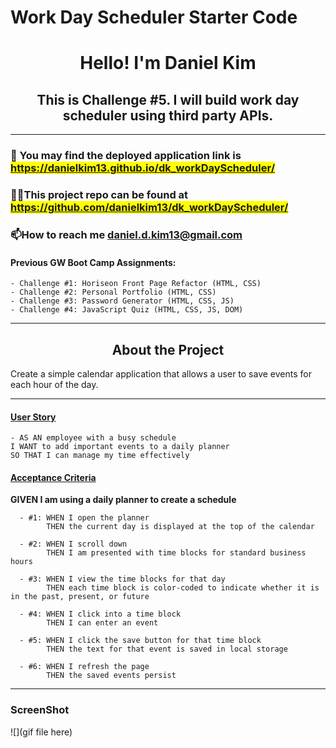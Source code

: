 # Work Day Scheduler Starter Code
<h1 align="center">Hello! I'm Daniel Kim</h1>
<h2 align="center">This is Challenge #5. I will build work day scheduler using third party APIs.</h2>

<hr />

### 🔭 You may find the deployed application link is <mark>https://danielkim13.github.io/dk_workDayScheduler/</mark>
### 👨‍💻This project repo can be found at <mark>https://github.com/danielkim13/dk_workDayScheduler/</mark>

### 📫How to reach me **daniel.d.kim13@gmail.com**

#### Previous GW Boot Camp Assignments:

    - Challenge #1: Horiseon Front Page Refactor (HTML, CSS)
    - Challenge #2: Personal Portfolio (HTML, CSS)
    - Challenge #3: Password Generator (HTML, CSS, JS)
    - Challenge #4: JavaScript Quiz (HTML, CSS, JS, DOM)

<hr />

<h2 align="center"><b>About the Project</b></h4>

<p>Create a simple calendar application that allows a user to save events for each hour of the day.</p>

<hr />

<h4><u>User Story</u></h4>

    - AS AN employee with a busy schedule
    I WANT to add important events to a daily planner
    SO THAT I can manage my time effectively

<h4><u>Acceptance Criteria</u></h4>

<p><b>GIVEN I am using a daily planner to create a schedule</b></p>

      - #1: WHEN I open the planner
            THEN the current day is displayed at the top of the calendar

      - #2: WHEN I scroll down
            THEN I am presented with time blocks for standard business hours

      - #3: WHEN I view the time blocks for that day
            THEN each time block is color-coded to indicate whether it is in the past, present, or future

      - #4: WHEN I click into a time block
            THEN I can enter an event

      - #5: WHEN I click the save button for that time block
            THEN the text for that event is saved in local storage

      - #6: WHEN I refresh the page
            THEN the saved events persist

<hr />

### ScreenShot

![](gif file here)
